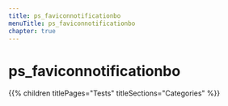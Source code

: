 ```yaml
---
title: ps_faviconnotificationbo
menuTitle: ps_faviconnotificationbo
chapter: true
---
```


# ps_faviconnotificationbo

{{% children titlePages="Tests" titleSections="Categories" %}}
